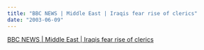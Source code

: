 ```yaml
---
title: "BBC NEWS | Middle East | Iraqis fear rise of clerics"
date: "2003-06-09"
---
```


[BBC NEWS | Middle East | Iraqis fear rise of clerics](https://news.bbc.co.uk/2/hi/middle_east/2975198.stm)
